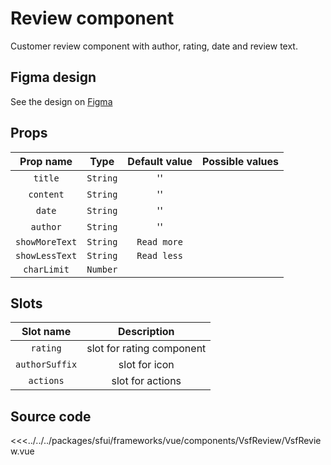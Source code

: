 # Review component

Customer review component with author, rating, date and review text.

<Generate />

## Figma design

See the design on [Figma](https://www.figma.com/file/CWOkbpne0tDpSenT4ZEUTQ/%F0%9F%9B%A0-SFUI-2.0-%7C-Development?node-id=13969%3A22192)


## Props

|   Prop name    |   Type   | Default value | Possible values |
|:--------------:|:--------:|:-------------:|:---------------:|
|    `title`     | `String` |      ''       |                 |
|   `content`    | `String` |      ''       |                 |
|     `date`     | `String` |      ''       |                 |
|    `author`    | `String` |      ''       |                 |
| `showMoreText` | `String` |  `Read more`  |                 |
| `showLessText` | `String` |  `Read less`  |                 |
|  `charLimit`   | `Number` |               |                 |

## Slots

|   Slot name    |        Description        |
|:--------------:|:-------------------------:|
|    `rating`    | slot for rating component |
| `authorSuffix` |       slot for icon       |
|   `actions`    |     slot for actions      |



## Source code

<<<../../../packages/sfui/frameworks/vue/components/VsfReview/VsfReview.vue
